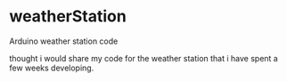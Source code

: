 # weatherStation
Arduino weather station code 

thought i would share my code for the weather station that i have spent a few weeks developing.

